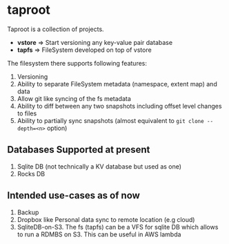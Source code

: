 # taproot

Taproot is a collection of  projects.


* **vstore** => Start versioning any key-value pair database
* **tapfs** => FileSystem developed on top of vstore

The filesystem there supports following features:

1. Versioning
2. Ability to separate FileSystem metadata (namespace, extent map) and data
3. Allow git like syncing of the fs metadata
4. Ability to diff between any two snapshots including offset level changes to files
5. Ability to partially sync snapshots (almost equivalent to `git clone --depth=<n>` option)


## Databases Supported at present

1. Sqlite DB (not technically a KV database but used as one)
2. Rocks DB


## Intended use-cases as of now

1. Backup
2. Dropbox like Personal data sync to remote location (e.g cloud)
3. SqliteDB-on-S3. The fs (tapfs) can be a VFS for sqlite DB which allows to run a RDMBS on S3. This can be useful in AWS lambda 
